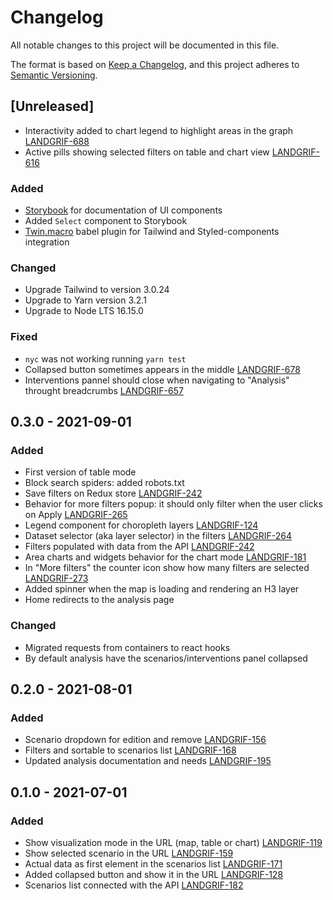 # Changelog

All notable changes to this project will be documented in this file.

The format is based on [Keep a Changelog](https://keepachangelog.com/en/1.0.0/),
and this project adheres to [Semantic Versioning](https://semver.org/).

## [Unreleased]
- Interactivity added to chart legend to highlight areas in the graph [LANDGRIF-688](https://vizzuality.atlassian.net/browse/LANDGRIF-688)
- Active pills showing selected filters on table and chart view [LANDGRIF-616](https://vizzuality.atlassian.net/browse/LANDGRIF-616)

### Added
- [Storybook](https://storybook.js.org/) for documentation of UI components
- Added `Select` component to Storybook
- [Twin.macro](https://github.com/ben-rogerson/twin.macro) babel plugin for Tailwind and Styled-components integration

### Changed
- Upgrade Tailwind to version 3.0.24
- Upgrade to Yarn version 3.2.1
- Upgrade to Node LTS 16.15.0

### Fixed
- `nyc` was not working running `yarn test`
- Collapsed button sometimes appears in the middle [LANDGRIF-678](https://vizzuality.atlassian.net/browse/LANDGRIF-678)
- Interventions pannel should close when navigating to "Analysis" throught breadcrumbs [LANDGRIF-657](https://vizzuality.atlassian.net/browse/LANDGRIF-657)

## 0.3.0 - 2021-09-01
### Added
* First version of table mode
* Block search spiders: added robots.txt
* Save filters on Redux store [LANDGRIF-242](https://vizzuality.atlassian.net/browse/LANDGRIF-242)
* Behavior for more filters popup: it should only filter when the user clicks on Apply [LANDGRIF-265](https://vizzuality.atlassian.net/browse/LANDGRIF-265)
* Legend component for choropleth layers [LANDGRIF-124](https://vizzuality.atlassian.net/browse/LANDGRIF-124)
* Dataset selector (aka layer selector) in the filters [LANDGRIF-264](https://vizzuality.atlassian.net/browse/LANDGRIF-264)
* Filters populated with data from the API [LANDGRIF-242](https://vizzuality.atlassian.net/browse/LANDGRIF-242)
* Area charts and widgets behavior for the chart mode [LANDGRIF-181](https://vizzuality.atlassian.net/browse/LANDGRIF-181)
* In "More filters" the counter icon show how many filters are selected [LANDGRIF-273](https://vizzuality.atlassian.net/browse/LANDGRIF-273)
* Added spinner when the map is loading and rendering an H3 layer
* Home redirects to the analysis page

### Changed
* Migrated requests from containers to react hooks
* By default analysis have the scenarios/interventions panel collapsed

## 0.2.0 - 2021-08-01
### Added
* Scenario dropdown for edition and remove [LANDGRIF-156](https://vizzuality.atlassian.net/browse/LANDGRIF-156)
* Filters and sortable to scenarios list [LANDGRIF-168](https://vizzuality.atlassian.net/browse/LANDGRIF-168)
* Updated analysis documentation and needs [LANDGRIF-195](https://vizzuality.atlassian.net/browse/LANDGRIF-195)

## 0.1.0 - 2021-07-01
### Added
* Show visualization mode in the URL (map, table or chart) [LANDGRIF-119](https://vizzuality.atlassian.net/browse/LANDGRIF-119)
* Show selected scenario in the URL [LANDGRIF-159](https://vizzuality.atlassian.net/browse/LANDGRIF-159)
* Actual data as first element in the scenarios list [LANDGRIF-171](https://vizzuality.atlassian.net/browse/LANDGRIF-171)
* Added collapsed button and show it in the URL [LANDGRIF-128](https://vizzuality.atlassian.net/browse/LANDGRIF-128)
* Scenarios list connected with the API [LANDGRIF-182](https://vizzuality.atlassian.net/browse/LANDGRIF-182)
